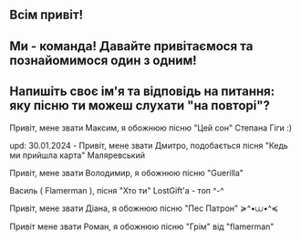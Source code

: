 ## Всім привіт!

## Ми - команда! Давайте привітаємося та познайомимося один з одним!

## Напишіть своє ім'я та відповідь на питання: яку пісню ти можеш слухати "на повторі"?

Привіт, мене звати Максим, я обожнюю пісню "Цей сон" Степана Гіги :)

upd: 30.01.2024 - Привіт, мене звати Дмитро, подобається пісня "Кедь ми прийшла карта" Маляревський

Привіт, мене звати Володимир, я обожнюю пісню "Guerilla"

Василь ( Flamerman ), пісня "Хто ти" LostGift'а - топ ^-^

Привіт, мене звати Діана, я обожнюю пісню "Пес Патрон" ≽^•⩊•^≼

Привіт мене звати Роман, я обожнюю пісню "Грім" від "flamerman"
